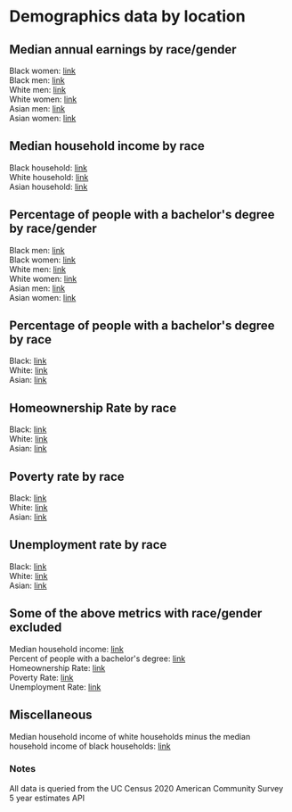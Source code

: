 # Demographics data by location

## Median annual earnings by race/gender
Black women: [link](blackWomenMedianAnnualEarnings/main)  
Black men: [link](blackMenMedianAnnualEarnings/main)  
White men: [link](whiteMenMedianAnnualEarnings/main)  
White women: [link](whiteWomenMedianAnnualEarnings/main)  
Asian men: [link](asianMenMedianAnnualEarnings/main)  
Asian women: [link](asianWomenMedianAnnualEarnings/main)  

## Median household income by race
Black household: [link](medianHouseholdIncomeBlackHouseholds/main)  
White household: [link](medianHouseholdIncomeWhiteHouseholds/main)  
Asian household: [link](medianHouseholdIncomeAsianHouseholds/main)  

## Percentage of people with a bachelor's degree by race/gender
Black men: [link](blackMenBachelors/main)  
Black women: [link](blackWomenBachelors/main)  
White men: [link](whiteMenBachelors/main)  
White women: [link](whiteWomenBachelors/main)  
Asian men: [link](asianMenBachelors/main)  
Asian women: [link](asianWomenBachelors/main)  

## Percentage of people with a bachelor's degree by race  
Black: [link](blackPeoplBachelors/main)  
White: [link](blackPeoplBachelors/main)  
Asian: [link](blackPeoplBachelors/main)  

## Homeownership Rate by race
Black: [link](blackPeopleHomeOwnershipRate/main)  
White: [link](whitePeopleHomeOwnershipRate/main)  
Asian: [link](asianPeopleHomeOwnershipRate/main)  


## Poverty rate by race
Black: [link](blackPeoplePovertyRate/main)  
White: [link](whitePeoplePovertyRate/main)  
Asian: [link](asianPeoplePovertyRate/main)  

## Unemployment rate by race
Black: [link](blackPeopleUnemploymentRate/main)  
White: [link](whitePeopleUnemploymentRate/main)  
Asian: [link](asianPeopleUnemploymentRate/main)  

## Some of the above metrics with race/gender excluded  
Median household income: [link](medianHouseholdIncome/main)  
Percent of people with a bachelor's degree: [link](percentBachelors/main)  
Homeownership Rate: [link](homeownershipRate/main)  
Poverty Rate: [link](povertyRate/main)  
Unemployment Rate: [link](unemploymentRate/main)  		

## Miscellaneous
Median household income of white households minus the median household income of black households: [link](medianHouseholdIncomeRaceGap/main)  																																																

### Notes
All data is queried from the UC Census 2020 American Community Survey 5 year estimates API

